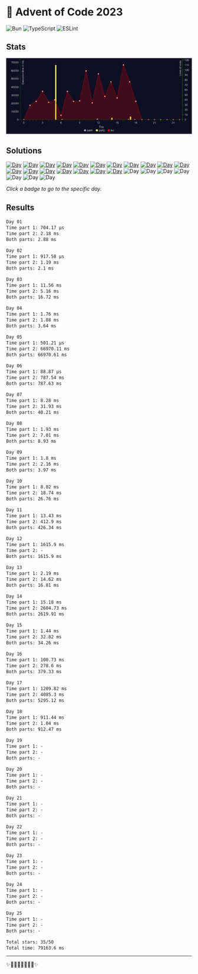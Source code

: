 # 🎄 Advent of Code 2023

![Bun](https://img.shields.io/badge/Bun-%23000000.svg?style=for-the-badge&logo=bun&logoColor=white) ![TypeScript](https://img.shields.io/badge/typescript-%23007ACC.svg?style=for-the-badge&logo=typescript&logoColor=white)
![ESLint](https://img.shields.io/badge/ESLint-4B3263?style=for-the-badge&logo=eslint&logoColor=white)

## Stats

![Stats](chart.png)

## Solutions

<!--SOLUTIONS-->

[![Day](https://badgen.net/badge/01/%E2%98%85%E2%98%85/green)](day-01/index.ts)
[![Day](https://badgen.net/badge/02/%E2%98%85%E2%98%85/green)](day-02/index.ts)
[![Day](https://badgen.net/badge/03/%E2%98%85%E2%98%85/green)](day-03/index.ts)
[![Day](https://badgen.net/badge/04/%E2%98%85%E2%98%85/green)](day-04/index.ts)
[![Day](https://badgen.net/badge/05/%E2%98%85%E2%98%85/green)](day-05/index.ts)
[![Day](https://badgen.net/badge/06/%E2%98%85%E2%98%85/green)](day-06/index.ts)
[![Day](https://badgen.net/badge/07/%E2%98%85%E2%98%85/green)](day-07/index.ts)
[![Day](https://badgen.net/badge/08/%E2%98%85%E2%98%85/green)](day-08/index.ts)
[![Day](https://badgen.net/badge/09/%E2%98%85%E2%98%85/green)](day-09/index.ts)
[![Day](https://badgen.net/badge/10/%E2%98%85%E2%98%85/green)](day-10/index.ts)
[![Day](https://badgen.net/badge/11/%E2%98%85%E2%98%85/green)](day-11/index.ts)
[![Day](https://badgen.net/badge/12/%E2%98%85%E2%98%86/yellow)](day-12/index.ts)
[![Day](https://badgen.net/badge/13/%E2%98%85%E2%98%85/green)](day-13/index.ts)
[![Day](https://badgen.net/badge/14/%E2%98%85%E2%98%85/green)](day-14/index.ts)
[![Day](https://badgen.net/badge/15/%E2%98%85%E2%98%85/green)](day-15/index.ts)
[![Day](https://badgen.net/badge/16/%E2%98%85%E2%98%85/green)](day-16/index.ts)
[![Day](https://badgen.net/badge/17/%E2%98%85%E2%98%85/green)](day-17/index.ts)
[![Day](https://badgen.net/badge/18/%E2%98%85%E2%98%85/green)](day-18/index.ts)
![Day](https://badgen.net/badge/19/%E2%98%86%E2%98%86/gray)
![Day](https://badgen.net/badge/20/%E2%98%86%E2%98%86/gray)
![Day](https://badgen.net/badge/21/%E2%98%86%E2%98%86/gray)
![Day](https://badgen.net/badge/22/%E2%98%86%E2%98%86/gray)
![Day](https://badgen.net/badge/23/%E2%98%86%E2%98%86/gray)
![Day](https://badgen.net/badge/24/%E2%98%86%E2%98%86/gray)
![Day](https://badgen.net/badge/25/%E2%98%86%E2%98%86/gray)

<!--/SOLUTIONS-->

_Click a badge to go to the specific day._

## Results

<!--RESULTS-->

```
Day 01
Time part 1: 704.17 µs
Time part 2: 2.18 ms
Both parts: 2.88 ms
```

```
Day 02
Time part 1: 917.58 µs
Time part 2: 1.19 ms
Both parts: 2.1 ms
```

```
Day 03
Time part 1: 11.56 ms
Time part 2: 5.16 ms
Both parts: 16.72 ms
```

```
Day 04
Time part 1: 1.76 ms
Time part 2: 1.88 ms
Both parts: 3.64 ms
```

```
Day 05
Time part 1: 501.21 µs
Time part 2: 66970.11 ms
Both parts: 66970.61 ms
```

```
Day 06
Time part 1: 88.87 µs
Time part 2: 787.54 ms
Both parts: 787.63 ms
```

```
Day 07
Time part 1: 8.28 ms
Time part 2: 31.93 ms
Both parts: 40.21 ms
```

```
Day 08
Time part 1: 1.93 ms
Time part 2: 7.01 ms
Both parts: 8.93 ms
```

```
Day 09
Time part 1: 1.8 ms
Time part 2: 2.16 ms
Both parts: 3.97 ms
```

```
Day 10
Time part 1: 8.02 ms
Time part 2: 18.74 ms
Both parts: 26.76 ms
```

```
Day 11
Time part 1: 13.43 ms
Time part 2: 412.9 ms
Both parts: 426.34 ms
```

```
Day 12
Time part 1: 1615.9 ms
Time part 2: -
Both parts: 1615.9 ms
```

```
Day 13
Time part 1: 2.19 ms
Time part 2: 14.62 ms
Both parts: 16.81 ms
```

```
Day 14
Time part 1: 15.18 ms
Time part 2: 2604.73 ms
Both parts: 2619.91 ms
```

```
Day 15
Time part 1: 1.44 ms
Time part 2: 32.82 ms
Both parts: 34.26 ms
```

```
Day 16
Time part 1: 100.73 ms
Time part 2: 278.6 ms
Both parts: 379.33 ms
```

```
Day 17
Time part 1: 1209.82 ms
Time part 2: 4085.3 ms
Both parts: 5295.12 ms
```

```
Day 18
Time part 1: 911.44 ms
Time part 2: 1.04 ms
Both parts: 912.47 ms
```

```
Day 19
Time part 1: -
Time part 2: -
Both parts: -
```

```
Day 20
Time part 1: -
Time part 2: -
Both parts: -
```

```
Day 21
Time part 1: -
Time part 2: -
Both parts: -
```

```
Day 22
Time part 1: -
Time part 2: -
Both parts: -
```

```
Day 23
Time part 1: -
Time part 2: -
Both parts: -
```

```
Day 24
Time part 1: -
Time part 2: -
Both parts: -
```

```
Day 25
Time part 1: -
Time part 2: -
Both parts: -
```

```
Total stars: 35/50
Total time: 79163.6 ms
```

<!--/RESULTS-->

---

✨🎄🎁🎄🎅🎄🎁🎄✨